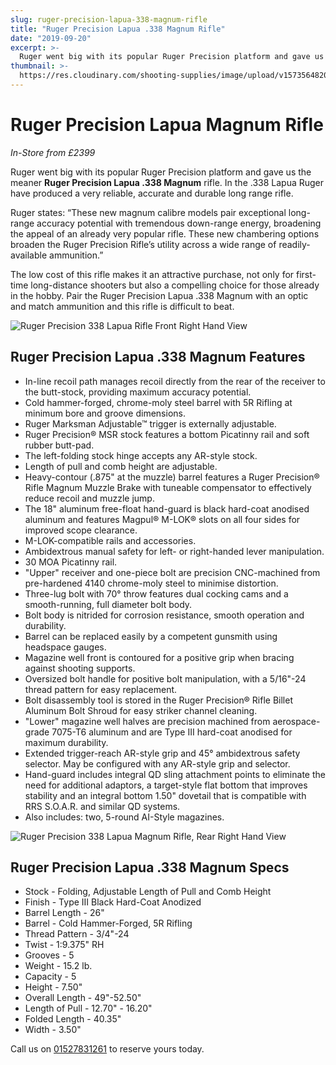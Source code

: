 ```yaml
---
slug: ruger-precision-lapua-338-magnum-rifle
title: "Ruger Precision Lapua .338 Magnum Rifle"
date: "2019-09-20"
excerpt: >-
  Ruger went big with its popular Ruger Precision platform and gave us the meaner Ruger Precision Lapua .338 Magnum rifle.
thumbnail: >-
  https://res.cloudinary.com/shooting-supplies/image/upload/v1573564820/Ruger-Precision-Lapua-338-Mag-rh2_diduvx_mqkehw.jpg
---
```


# **Ruger Precision Lapua Magnum Rifle**

_In-Store from £2399_

Ruger went big with its popular Ruger Precision platform and gave us the meaner **Ruger Precision Lapua .338 Magnum** rifle. In the .338 Lapua Ruger have produced a very reliable, accurate and durable long range rifle.

Ruger states: “These new magnum calibre models pair exceptional long-range accuracy potential with tremendous down-range energy, broadening the appeal of an already very popular rifle. These new chambering options broaden the Ruger Precision Rifle’s utility across a wide range of readily-available ammunition.”

The low cost of this rifle makes it an attractive purchase, not only for first-time long-distance shooters but also a compelling choice for those already in the hobby. Pair the Ruger Precision Lapua .338 Magnum with an optic and match ammunition and this rifle is difficult to beat.

![Ruger Precision 338 Lapua Rifle Front Right Hand View](https://res.cloudinary.com/shooting-supplies/image/upload/v1573564820/Ruger-Precision-Lapua-338-Mag-rh2_diduvx_mqkehw.jpg)

## Ruger Precision Lapua .338 Magnum Features

- In-line recoil path manages recoil directly from the rear of the receiver to the butt-stock, providing maximum accuracy potential.
- Cold hammer-forged, chrome-moly steel barrel with 5R Rifling at minimum bore and groove dimensions.
- Ruger Marksman Adjustable™ trigger is externally adjustable.
- Ruger Precision® MSR stock features a bottom Picatinny rail and soft rubber butt-pad.
- The left-folding stock hinge accepts any AR-style stock.
- Length of pull and comb height are adjustable.
- Heavy-contour (.875" at the muzzle) barrel features a Ruger Precision® Rifle Magnum Muzzle Brake with tuneable compensator to effectively reduce recoil and muzzle jump.
- The 18" aluminum free-float hand-guard is black hard-coat anodised aluminum and features Magpul® M-LOK® slots on all four sides for improved scope clearance.
- M-LOK-compatible rails and accessories.
- Ambidextrous manual safety for left- or right-handed lever manipulation.
- 30 MOA Picatinny rail.
- "Upper" receiver and one-piece bolt are precision CNC-machined from pre-hardened 4140 chrome-moly steel to minimise distortion.
- Three-lug bolt with 70° throw features dual cocking cams and a smooth-running, full diameter bolt body.
- Bolt body is nitrided for corrosion resistance, smooth operation and durability.
- Barrel can be replaced easily by a competent gunsmith using headspace gauges.
- Magazine well front is contoured for a positive grip when bracing against shooting supports.
- Oversized bolt handle for positive bolt manipulation, with a 5/16"-24 thread pattern for easy replacement.
- Bolt disassembly tool is stored in the Ruger Precision® Rifle Billet Aluminum Bolt Shroud for easy striker channel cleaning.
- "Lower" magazine well halves are precision machined from aerospace-grade 7075-T6 aluminum and are Type III hard-coat anodised for maximum durability.
- Extended trigger-reach AR-style grip and 45° ambidextrous safety selector. May be configured with any AR-style grip and selector.
- Hand-guard includes integral QD sling attachment points to eliminate the need for additional adaptors, a target-style flat bottom that improves stability and an integral bottom 1.50" dovetail that is compatible with RRS S.O.A.R. and similar QD systems.
- Also includes: two, 5-round AI-Style magazines.

![Ruger Precision 338 Lapua Magnum Rifle, Rear Right Hand View](https://res.cloudinary.com/shooting-supplies/image/upload/v1573564822/Ruger-Precision-Lapua-338-Mag-rh_c4jefi_dglnow.jpg)

## Ruger Precision Lapua .338 Magnum Specs

- Stock - Folding, Adjustable Length of Pull and Comb Height
- Finish - Type III Black Hard-Coat Anodized
- Barrel Length - 26"
- Barrel - Cold Hammer-Forged, 5R Rifling
- Thread Pattern - 3/4"-24
- Twist - 1:9.375" RH
- Grooves - 5
- Weight - 15.2 lb.
- Capacity - 5
- Height - 7.50"
- Overall Length - 49"-52.50"
- Length of Pull - 12.70" - 16.20"
- Folded Length - 40.35"
- Width - 3.50"

<p></p>

Call us on [01527831261](tel:01527831261) to reserve yours today.
